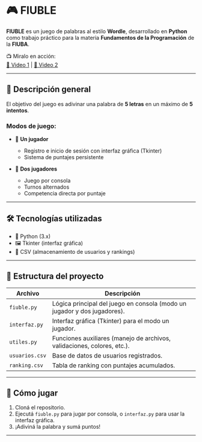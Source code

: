 # 🎮 FIUBLE

**FIUBLE** es un juego de palabras al estilo **Wordle**, desarrollado en **Python** como trabajo práctico para la materia **Fundamentos de la Programación** de la **FIUBA**.

📺 Miralo en acción:  
[🔗 Video 1](https://youtu.be/c3yDt6w8TB4?si=E-idKKnSYr5bfyZJ) | [🔗 Video 2](https://youtu.be/2qBkduC_MuM)

---

## 📌 Descripción general

El objetivo del juego es adivinar una palabra de **5 letras** en un máximo de **5 intentos**.

### Modos de juego:

- 👤 **Un jugador**  
  - Registro e inicio de sesión con interfaz gráfica (Tkinter)  
  - Sistema de puntajes persistente  

- 👥 **Dos jugadores**  
  - Juego por consola  
  - Turnos alternados  
  - Competencia directa por puntaje  

---

## 🛠️ Tecnologías utilizadas

- 🐍 Python (3.x)
- 🖼️ Tkinter (interfaz gráfica)
- 📁 CSV (almacenamiento de usuarios y rankings)

---

## 📁 Estructura del proyecto

| Archivo         | Descripción                                                                 |
|-----------------|-----------------------------------------------------------------------------|
| `fiuble.py`     | Lógica principal del juego en consola (modo un jugador y dos jugadores).   |
| `interfaz.py`   | Interfaz gráfica (Tkinter) para el modo un jugador.                        |
| `utiles.py`     | Funciones auxiliares (manejo de archivos, validaciones, colores, etc.).    |
| `usuarios.csv`  | Base de datos de usuarios registrados.                                     |
| `ranking.csv`   | Tabla de ranking con puntajes acumulados.                                  |

---

## 🚀 Cómo jugar

1. Cloná el repositorio.
2. Ejecutá `fiuble.py` para jugar por consola, o `interfaz.py` para usar la interfaz gráfica.
3. ¡Adiviná la palabra y sumá puntos!

---
